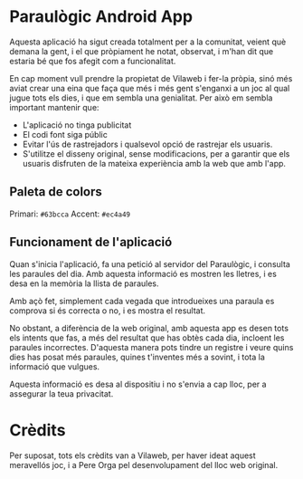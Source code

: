 # Paraulògic Android App

Aquesta aplicació ha sigut creada totalment per a la comunitat, veient què demana la gent, i el que
pròpiament he notat, observat, i m'han dit que estaria bé que fos afegit com a funcionalitat.

En cap moment vull prendre la propietat de Vilaweb i fer-la pròpia, sinó més aviat crear una eina
que faça que més i més gent s'enganxi a un joc al qual jugue tots els dies, i que em sembla una
genialitat. Per això em sembla important mantenir que:

* L'aplicació no tinga publicitat
* El codi font siga públic
* Evitar l'ús de rastrejadors i qualsevol opció de rastrejar els usuaris.
* S'utilitze el disseny original, sense modificacions, per a garantir que els usuaris disfruten de
  la mateixa experiència amb la web que amb l'app.

## Paleta de colors

Primari: `#63bcca`
Accent: `#ec4a49`

## Funcionament de l'aplicació

Quan s'inicia l'aplicació, fa una petició al servidor del Paraulògic, i consulta les paraules del
dia. Amb aquesta informació es mostren les lletres, i es desa en la memòria la llista de paraules.

Amb açò fet, simplement cada vegada que introdueixes una paraula es comprova si és correcta o no, i
es mostra el resultat.

No obstant, a diferència de la web original, amb aquesta app es desen tots els intents que fas, a
més del resultat que has obtès cada dia, incloent les paraules incorrectes. D'aquesta manera pots
tindre un registre i veure quins dies has posat més paraules, quines t'inventes més a sovint, i tota
la informació que vulgues.

Aquesta informació es desa al dispositiu i no s'envia a cap lloc, per a assegurar la teua
privacitat.

# Crèdits

Per suposat, tots els crèdits van a Vilaweb, per haver ideat aquest meravellós joc, i a Pere Orga
pel desenvolupament del lloc web original.
